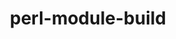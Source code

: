 ---
title: "perl-module-build"
layout: cache
categories: [package, v0.19]
meta: {"versions": ["0.4224"], "compilers": ["gcc@=11.1.0", "gcc@=7.3.1"], "oss": ["amzn2", "ubuntu20.04"], "platforms": ["linux"], "targets": ["aarch64", "neoverse_n1", "x86_64", "x86_64_v3"], "stacks": ["aws-ahug", "aws-ahug-aarch64", "e4s"], "num_specs": 4, "num_specs_by_stack": {"aws-ahug-aarch64": 2, "aws-ahug": 1, "e4s": 1}}
spec_details: [{"hash": "vs4spktgcropkgl5dxhmzpmxgkqd2tfh", "compiler": "gcc@=7.3.1", "versions": ["0.4224"], "os": "amzn2", "platform": "linux", "target": "aarch64", "variants": ["build_system=perl"], "stacks": ["aws-ahug-aarch64"], "size": "-", "tarball": "https://binaries.spack.io/releases/v0.19/build_cache/linux-amzn2-aarch64/gcc-7.3.1/perl-module-build-0.4224/linux-amzn2-aarch64-gcc-7.3.1-perl-module-build-0.4224-vs4spktgcropkgl5dxhmzpmxgkqd2tfh.spack"}, {"hash": "dhshltqtvfiarfgc242ydn2kfi2gbkiu", "compiler": "gcc@=7.3.1", "versions": ["0.4224"], "os": "amzn2", "platform": "linux", "target": "neoverse_n1", "variants": ["build_system=perl"], "stacks": ["aws-ahug-aarch64"], "size": "-", "tarball": "https://binaries.spack.io/releases/v0.19/build_cache/linux-amzn2-neoverse_n1/gcc-7.3.1/perl-module-build-0.4224/linux-amzn2-neoverse_n1-gcc-7.3.1-perl-module-build-0.4224-dhshltqtvfiarfgc242ydn2kfi2gbkiu.spack"}, {"hash": "hq7hrysz3jnod4pxldq7m5mm7uzvmx44", "compiler": "gcc@=7.3.1", "versions": ["0.4224"], "os": "amzn2", "platform": "linux", "target": "x86_64_v3", "variants": ["build_system=perl"], "stacks": ["aws-ahug"], "size": "-", "tarball": "https://binaries.spack.io/releases/v0.19/build_cache/linux-amzn2-x86_64_v3/gcc-7.3.1/perl-module-build-0.4224/linux-amzn2-x86_64_v3-gcc-7.3.1-perl-module-build-0.4224-hq7hrysz3jnod4pxldq7m5mm7uzvmx44.spack"}, {"hash": "fdwuq4ct4yorc32jtx3tke5j4plwu7ni", "compiler": "gcc@=11.1.0", "versions": ["0.4224"], "os": "ubuntu20.04", "platform": "linux", "target": "x86_64", "variants": ["build_system=perl"], "stacks": ["e4s"], "size": "-", "tarball": "https://binaries.spack.io/releases/v0.19/build_cache/linux-ubuntu20.04-x86_64/gcc-11.1.0/perl-module-build-0.4224/linux-ubuntu20.04-x86_64-gcc-11.1.0-perl-module-build-0.4224-fdwuq4ct4yorc32jtx3tke5j4plwu7ni.spack"}]
---